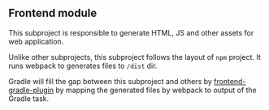 ## Frontend module

This subproject is responsible to generate HTML, JS and other assets for web application.

Unlike other subprojects, this subproject follows the layout of `npm` project.
It runs webpack to generates files to `/dist` dir.

Gradle will fill the gap between this subproject and others by [frontend-gradle-plugin](https://siouan.github.io/frontend-gradle-plugin/) by mapping the generated files by webpack to output of the Gradle task.
